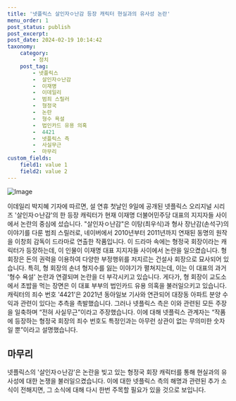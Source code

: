 ```yaml
---
title: '넷플릭스 살인자ㅇ난감 등장 캐릭터 현실과의 유사성 논란'
menu_order: 1
post_status: publish
post_excerpt: 
post_date: 2024-02-19 10:14:42
taxonomy:
    category:
        - 정치
    post_tag:
        - 넷플릭스
        -  살인자ㅇ난감
        -  이재명
        -  이데일리
        -  범죄 스릴러
        -  형정국
        -  논란
        -  형수 욕설
        -  법인카드 유용 의혹
        -  4421
        -  넷플릭스 측
        -  사실무근
        -  마무리
custom_fields:
    field1: value 1
    field2: value 2
---
```


![Image](https://imgnews.pstatic.net/image/018/2024/02/11/0005671496_001_20240211200201048.jpg?type=w647)

이데일리 박지혜 기자에 따르면, 설 연휴 첫날인 9일에 공개된 넷플릭스 오리지널 시리즈 '살인자ㅇ난감'의 한 등장 캐릭터가 현재 이재명 더불어민주당 대표의 지지자들 사이에서 논란의 중심에 섰습니다.
"살인자ㅇ난감"은 이탕(최우식)과 형사 장난감(손석구)의 이야기를 다룬 범죄 스릴러로, 네이버에서 2010년부터 2011년까지 연재된 동명의 원작을 이창희 감독이 드라마로 연출한 작품입니다. 이 드라마 속에는 형정국 회장이라는 캐릭터가 등장하는데, 이 인물이 이재명 대표 지지자들 사이에서 논란을 일으켰습니다.
형 회장은 돈의 권력을 이용하여 다양한 부정행위를 저지르는 건설사 회장으로 묘사되어 있습니다. 특히, 형 회장의 손녀 형지수를 잃는 이야기가 펼쳐지는데, 이는 이 대표의 과거 '형수 욕설' 논란과 연결되며 논란을 더 부각시키고 있습니다. 게다가, 형 회장이 교도소에서 초밥을 먹는 장면은 이 대표 부부의 법인카드 유용 의혹을 불러일으키고 있습니다.
캐릭터의 죄수 번호 '4421'은 2021년 동아일보 기사와 연관되어 대장동 아파트 분양 수익과 관련이 있다는 추측을 촉발했습니다. 그러나 넷플릭스 측은 이와 관련된 모든 주장을 일축하며 “전혀 사실무근”이라고 주장했습니다.
이에 대해 넷플릭스 관계자는 “작품에 등장하는 형정국 회장의 죄수 번호도 특정인과는 아무런 상관이 없는 무의미한 숫자일 뿐”이라고 설명했습니다.
## 마무리
넷플릭스의 '살인자ㅇ난감'은 논란을 빚고 있는 형정국 회장 캐릭터를 통해 현실과의 유사성에 대한 논쟁을 불러일으켰습니다. 이에 대한 넷플릭스 측의 해명과 관련된 추가 소식이 전해지면, 그 소식에 대해 다시 한번 주목할 필요가 있을 것으로 보입니다.
